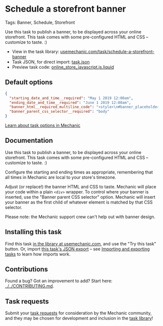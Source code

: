 # Schedule a storefront banner

Tags: Banner, Schedule, Storefront

Use this task to publish a banner, to be displayed across your online storefront. This task comes with some pre-configured HTML and CSS – customize to taste. :)

* View in the task library: [usemechanic.com/task/schedule-a-storefront-banner](https://usemechanic.com/task/schedule-a-storefront-banner)
* Task JSON, for direct import: [task.json](../../tasks/schedule-a-storefront-banner.json)
* Preview task code: [online_store_javascript.js.liquid](./online_store_javascript.js.liquid)

## Default options

```json
{
  "starting_date_and_time__required": "May 1 2019 12:00am",
  "ending_date_and_time__required": "June 1 2019 12:00am",
  "banner_html__required_multiline_code": "<style>\n#banner_placeholder {\n    height: 50px;\n    width: 100%;\n}\n\n#banner {\n    position: absolute;\n    z-index: 1000;\n    top: 0;\n    left: 0;\n    right: 0;\n    background: rgba(0, 0, 0, 0.8);\n    color: #ddd;\n    padding: 10px;\n    font-size: 16px;\n}\n\n#banner a {\n    font-weight: bold;\n    text-decoration: underline;\n    color: #ddd;\n}\n\n#banner a:hover {\n    color: #fff;\n}\n</style>\n\n<div id=\"banner_placeholder\"></div>\n<div id=\"banner\">\n  It's time for a banner! <a href=\"/\">Keep shopping!</a>\n</div>",
  "banner_parent_css_selector__required": "body"
}
```

[Learn about task options in Mechanic](https://docs.usemechanic.com/article/471-task-options)

## Documentation

Use this task to publish a banner, to be displayed across your online storefront. This task comes with some pre-configured HTML and CSS – customize to taste. :)

Configure the starting and ending times as appropriate, remembering that all times in Mechanic are local to your store's timezone.

Adjust (or replace!) the banner HTML and CSS to taste. Mechanic will place your code within a plain `<div>` wrapper. To control where your banner is inserted, use the "Banner parent CSS selector" option. Mechanic will insert your banner as the first child of whatever element is matched by that CSS selector.

Please note: the Mechanic support crew can't help out with banner design.

## Installing this task

Find this task [in the library at usemechanic.com](https://usemechanic.com/task/schedule-a-storefront-banner), and use the "Try this task" button. Or, import [this task's JSON export](../../tasks/schedule-a-storefront-banner.json) – see [Importing and exporting tasks](https://docs.usemechanic.com/article/505-importing-and-exporting-tasks) to learn how imports work.

## Contributions

Found a bug? Got an improvement to add? Start here: [../../CONTRIBUTING.md](../../CONTRIBUTING.md).

## Task requests

Submit your [task requests](https://mechanic.canny.io/task-requests) for consideration by the Mechanic community, and they may be chosen for development and inclusion in the [task library](https://tasks.mechanic.dev/)!
